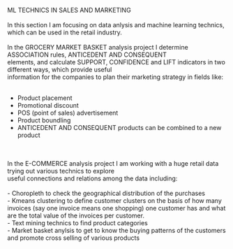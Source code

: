 ML TECHNICS IN SALES AND MARKETING<br/>
<br/>
In this section I am focusing on data anlysis and machine learning technics, which can be used in the retail industry.<br/>
<br/>
In the GROCERY MARKET BASKET analysis project I determine ASSOCIATION rules, ANTICEDENT AND CONSEQUENT  <br/>
elements, and calculate SUPPORT, CONFIDENCE and LIFT indicators in two different ways, which provide useful <br/>
 information for the companies to plan their marketing strategy in fields like: <br/>
<br/>
- Product placement<br/>
- Promotional discount<br/>
- POS (point of sales) advertisement <br/>
- Product boundling<br/>
- ANTICEDENT AND CONSEQUENT products can be combined to a new product<br/>
 <br/>
<br/>
In the E-COMMERCE analysis project I am working with a huge retail data trying out various technics to explore <br/>
useful connections and relations among the data including:<br/>
<br/>
- Choropleth to check the geographical distribution of the purchases <br/>
- Kmeans clustering to define customer clusters on the basis of how many invoices (say one invoice means one shopping) one customer has and what are the total value of the invoices per customer.<br/>
- Text mining technics to find product categories<br/>
- Market basket anylsis to get to know the buying patterns of the customers and promote cross selling of various products<br/>

    
 

